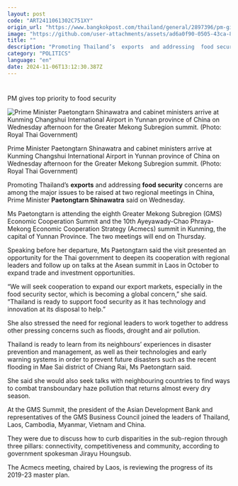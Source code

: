 ```yaml
---
layout: post
code: "ART2411061302C751XY"
origin_url: "https://www.bangkokpost.com/thailand/general/2897396/pm-gives-top-priority-to-food-security-"
image: "https://github.com/user-attachments/assets/ad6a0f90-0505-43ca-89fe-a5d407e2b538"
title: ""
description: "Promoting Thailand’s  exports  and addressing  food security  concerns are among the major issues to be raised at two regional meetings in China, Prime Minister  Paetongtarn Shinawatra  said on Wednesday."
category: "POLITICS"
language: "en"
date: 2024-11-06T13:12:30.387Z
---
```


# 

PM gives top priority to food security

![Prime Minister Paetongtarn Shinawatra and cabinet ministers arrive at Kunming Changshui International Airport in Yunnan province of China on Wednesday afternoon for the Greater Mekong Subregion summit. (Photo: Royal Thai Government)](https://github.com/user-attachments/assets/db3aa038-08e6-4a51-bf85-86c764ec6df5)

Prime Minister Paetongtarn Shinawatra and cabinet ministers arrive at Kunming Changshui International Airport in Yunnan province of China on Wednesday afternoon for the Greater Mekong Subregion summit. (Photo: Royal Thai Government)

Promoting Thailand’s **exports** and addressing **food security** concerns are among the major issues to be raised at two regional meetings in China, Prime Minister **Paetongtarn Shinawatra** said on Wednesday. 

Ms Paetongtarn is attending the eighth Greater Mekong Subregion (GMS) Economic Cooperation Summit and the 10th Ayeyawady-Chao Phraya-Mekong Economic Cooperation Strategy (Acmecs) summit in Kunming, the capital of Yunnan Province. The two meetings will end on Thursday.

Speaking before her departure, Ms Paetongtarn said the visit presented an opportunity for the Thai government to deepen its cooperation with regional leaders and follow up on talks at the Asean summit in Laos in October to expand trade and investment opportunities.

“We will seek cooperation to expand our export markets, especially in the food security sector, which is becoming a global concern,” she said. “Thailand is ready to support food security as it has technology and innovation at its disposal to help.”

She also stressed the need for regional leaders to work together to address other pressing concerns such as floods, drought and air pollution.

Thailand is ready to learn from its neighbours’ experiences in disaster prevention and management, as well as their technologies and early warning systems in order to prevent future disasters such as the recent flooding in Mae Sai district of Chiang Rai, Ms Paetongtarn said.

She said she would also seek talks with neighbouring countries to find ways to combat transboundary haze pollution that returns almost every dry season.

At the GMS Summit, the president of the Asian Development Bank and representatives of the GMS Business Council joined the leaders of Thailand, Laos, Cambodia, Myanmar, Vietnam and China. 

They were due to discuss how to curb disparities in the sub-region through three pillars: connectivity, competitiveness and community, according to government spokesman Jirayu Houngsub.

The Acmecs meeting, chaired by Laos, is reviewing the progress of its 2019-23 master plan.